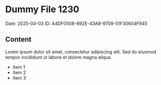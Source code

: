 # Dummy File 1230

Date: 2025-04-03
ID: A4DF0508-892E-43A8-9709-51F30604F945

## Content

Lorem ipsum dolor sit amet, consectetur adipiscing elit.
Sed do eiusmod tempor incididunt ut labore et dolore magna aliqua.

* Item 1
* Item 2
* Item 3
